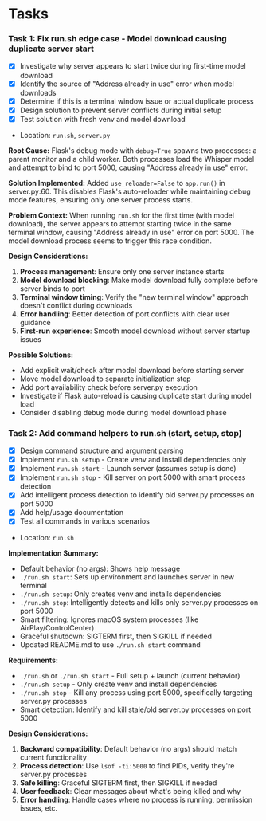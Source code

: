 # Tasks

### Task 1: Fix run.sh edge case - Model download causing duplicate server start
- [x] Investigate why server appears to start twice during first-time model download
- [x] Identify the source of "Address already in use" error when model downloads
- [x] Determine if this is a terminal window issue or actual duplicate process
- [x] Design solution to prevent server conflicts during initial setup
- [x] Test solution with fresh venv and model download
- Location: `run.sh`, `server.py`

**Root Cause:**
Flask's debug mode with `debug=True` spawns two processes: a parent monitor and a child worker. Both processes load the Whisper model and attempt to bind to port 5000, causing "Address already in use" error.

**Solution Implemented:**
Added `use_reloader=False` to `app.run()` in server.py:60. This disables Flask's auto-reloader while maintaining debug mode features, ensuring only one server process starts.

**Problem Context:**
When running `run.sh` for the first time (with model download), the server appears to attempt starting twice in the same terminal window, causing "Address already in use" error on port 5000. The model download process seems to trigger this race condition.

**Design Considerations:**
1. **Process management**: Ensure only one server instance starts
2. **Model download blocking**: Make model download fully complete before server binds to port
3. **Terminal window timing**: Verify the "new terminal window" approach doesn't conflict during downloads
4. **Error handling**: Better detection of port conflicts with clear user guidance
5. **First-run experience**: Smooth model download without server startup issues

**Possible Solutions:**
- Add explicit wait/check after model download before starting server
- Move model download to separate initialization step
- Add port availability check before server.py execution
- Investigate if Flask auto-reload is causing duplicate start during model load
- Consider disabling debug mode during model download phase

### Task 2: Add command helpers to run.sh (start, setup, stop)
- [x] Design command structure and argument parsing
- [x] Implement `run.sh setup` - Create venv and install dependencies only
- [x] Implement `run.sh start` - Launch server (assumes setup is done)
- [x] Implement `run.sh stop` - Kill server on port 5000 with smart process detection
- [x] Add intelligent process detection to identify old server.py processes on port 5000
- [x] Add help/usage documentation
- [x] Test all commands in various scenarios
- Location: `run.sh`

**Implementation Summary:**
- Default behavior (no args): Shows help message
- `./run.sh start`: Sets up environment and launches server in new terminal
- `./run.sh setup`: Only creates venv and installs dependencies
- `./run.sh stop`: Intelligently detects and kills only server.py processes on port 5000
- Smart filtering: Ignores macOS system processes (like AirPlay/ControlCenter)
- Graceful shutdown: SIGTERM first, then SIGKILL if needed
- Updated README.md to use `./run.sh start` command

**Requirements:**
- `./run.sh` or `./run.sh start` - Full setup + launch (current behavior)
- `./run.sh setup` - Only create venv and install dependencies
- `./run.sh stop` - Kill any process using port 5000, specifically targeting server.py processes
- Smart detection: Identify and kill stale/old server.py processes on port 5000

**Design Considerations:**
1. **Backward compatibility**: Default behavior (no args) should match current functionality
2. **Process detection**: Use `lsof -ti:5000` to find PIDs, verify they're server.py processes
3. **Safe killing**: Graceful SIGTERM first, then SIGKILL if needed
4. **User feedback**: Clear messages about what's being killed and why
5. **Error handling**: Handle cases where no process is running, permission issues, etc.
